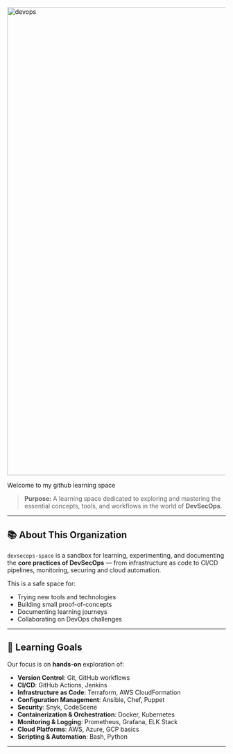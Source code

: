 <img src="assets/devsecops.png" alt="devops" width="1080">

Welcome to my github learning space

> **Purpose:** A learning space dedicated to exploring and mastering the essential concepts, tools, and workflows in the world of **DevSecOps**.

---

## 📚 About This Organization
`devsecops-space` is a sandbox for learning, experimenting, and documenting the **core practices of DevSecOps** — from infrastructure as code to CI/CD pipelines, monitoring, securing and cloud automation.

This is a safe space for:
- Trying new tools and technologies
- Building small proof-of-concepts
- Documenting learning journeys
- Collaborating on DevOps challenges

---

## 🚀 Learning Goals
Our focus is on **hands-on** exploration of:

- **Version Control**: Git, GitHub workflows
- **CI/CD**: GitHub Actions, Jenkins
- **Infrastructure as Code**: Terraform, AWS CloudFormation
- **Configuration Management**: Ansible, Chef, Puppet
- **Security**: Snyk, CodeScene
- **Containerization & Orchestration**: Docker, Kubernetes
- **Monitoring & Logging**: Prometheus, Grafana, ELK Stack
- **Cloud Platforms**: AWS, Azure, GCP basics
- **Scripting & Automation**: Bash, Python

---

